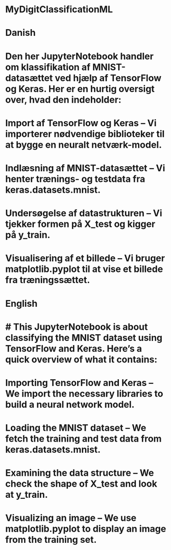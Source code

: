 # MyDigitClassificationML


# Danish
# Den her JupyterNotebook handler om klassifikation af MNIST-datasættet ved hjælp af TensorFlow og Keras. Her er en hurtig oversigt over, hvad den indeholder:

# Import af TensorFlow og Keras – Vi importerer nødvendige biblioteker til at bygge en neuralt netværk-model.
# Indlæsning af MNIST-datasættet – Vi henter trænings- og testdata fra keras.datasets.mnist.
# Undersøgelse af datastrukturen – Vi tjekker formen på X_test og kigger på y_train.
# Visualisering af et billede – Vi bruger matplotlib.pyplot til at vise et billede fra træningssættet.


# English
# # This JupyterNotebook is about classifying the MNIST dataset using TensorFlow and Keras. Here’s a quick overview of what it contains:

# Importing TensorFlow and Keras – We import the necessary libraries to build a neural network model.
# Loading the MNIST dataset – We fetch the training and test data from keras.datasets.mnist.
# Examining the data structure – We check the shape of X_test and look at y_train.
# Visualizing an image – We use matplotlib.pyplot to display an image from the training set.
